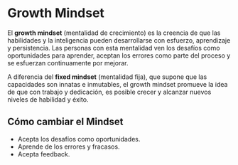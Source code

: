 # Growth Mindset


El **growth mindset** (mentalidad de crecimiento) es la creencia de que las habilidades y la inteligencia pueden desarrollarse con esfuerzo, aprendizaje y persistencia. Las personas con esta mentalidad ven los desafíos como oportunidades para aprender, aceptan los errores como parte del proceso y se esfuerzan continuamente por mejorar. 

A diferencia del **fixed mindset** (mentalidad fija), que supone que las capacidades son innatas e inmutables, el growth mindset promueve la idea de que con trabajo y dedicación, es posible crecer y alcanzar nuevos niveles de habilidad y éxito.

## Cómo cambiar el Mindset

- Acepta los desafíos como oportunidades.
- Aprende de los errores y fracasos.
- Acepta feedback.

